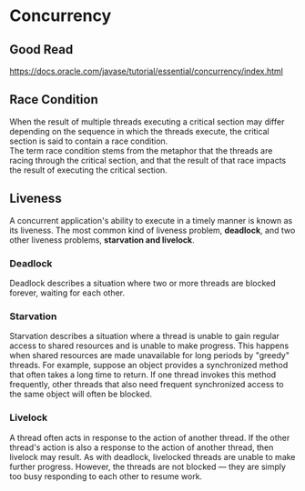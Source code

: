 # Concurrency

## Good Read 
https://docs.oracle.com/javase/tutorial/essential/concurrency/index.html

## Race Condition
When the result of multiple threads executing a critical section may differ depending on the sequence in which the threads execute, the critical section is said to contain a race condition.\
The term race condition stems from the metaphor that the threads are racing through the critical section, and that the result of that race impacts the result of executing the critical section.

## Liveness
A concurrent application's ability to execute in a timely manner is known as its liveness. The most common kind of liveness problem, **deadlock**, and  two other liveness problems, **starvation and livelock**.


### Deadlock
Deadlock describes a situation where two or more threads are blocked forever, waiting for each other.

### Starvation
Starvation describes a situation where a thread is unable to gain regular access to shared resources and is unable to make progress. This happens when shared resources are made unavailable for long periods by "greedy" threads. For example, suppose an object provides a synchronized method that often takes a long time to return. If one thread invokes this method frequently, other threads that also need frequent synchronized access to the same object will often be blocked.

### Livelock
A thread often acts in response to the action of another thread. If the other thread's action is also a response to the action of another thread, then livelock may result. As with deadlock, livelocked threads are unable to make further progress. However, the threads are not blocked — they are simply too busy responding to each other to resume work.
